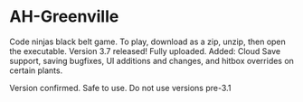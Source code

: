 # AH-Greenville
Code ninjas black belt game.
To play, download as a zip, unzip, then open the executable.
Version 3.7 released!
Fully uploaded.
Added: Cloud Save support, saving bugfixes, UI additions and changes, and hitbox overrides on certain plants.

Version confirmed. Safe to use.
Do not use versions pre-3.1
